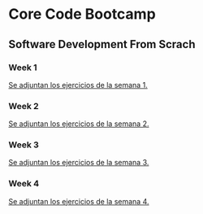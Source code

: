 # Core Code Bootcamp

## Software Development From Scrach

### Week 1
[Se adjuntan los ejercicios de la semana 1.](week1)

### Week 2 
[Se adjuntan los ejercicios de la semana 2.](week2)

### Week 3
[Se adjuntan los ejercicios de la semana 3.](week3)

### Week 4
[Se adjuntan los ejercicios de la semana 4.](week4)